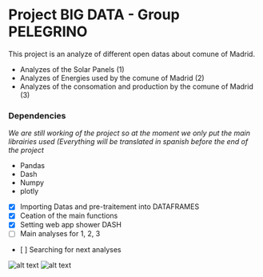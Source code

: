 # Project BIG DATA - Group PELEGRINO

This project is an analyze of different open datas about comune of Madrid.
* Analyzes of the Solar Panels (1)
* Analyzes of Energies used by the comune of Madrid (2)
* Analyzes of the consomation and production by the comune of Madrid (3)


### Dependencies 
*We are still working of the project so at the moment we only put the main librairies used (Everything will be translated in spanish before the end of the project*
* Pandas
* Dash
* Numpy
* plotly

- [x] Importing Datas and pre-traitement into DATAFRAMES
- [x] Ceation of the main functions
- [x] Setting web app shower DASH
- [ ] Main analyses for 1, 2, 3
- [ ] Searching for next analyses


![alt text](https://github.com/ArK4nes/Prog_BigData_Dilhan/blob/main/Datas/C1.png?raw=true)
![alt text](https://github.com/ArK4nes/Prog_BigData_Dilhan/blob/main/Datas/C2.png?raw=true)
